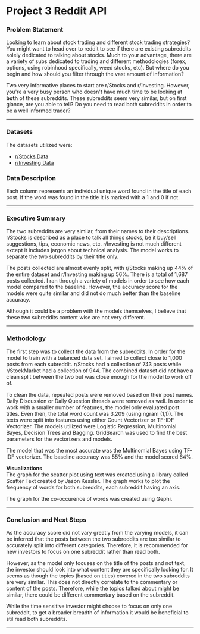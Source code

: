 
# Project 3 Reddit API

### Problem Statement

Looking to learn about stock trading and different stock trading strategies? You might want to head over to reddit to see if there are existing subreddits solely dedicated to talking about stocks. Much to your advantage, there are a variety of subs dedicated to trading and different methodologies (forex, options, using robinhood specifically, weed stocks, etc). But where do you begin and how should you filter through the vast amount of information?  

Two very informative places to start are r/Stocks and r/Investing. However, you're a very busy person who doesn't have much time to be looking at **both** of these subreddits. These subreddits seem very similar, but on first glance, are you able to tell? Do you need to read both subreddits in order to be a well informed trader?

---

### Datasets

The datasets utilized were:

- [r/Stocks Data](./data/stocks_data.csv)
- [r/Investing Data](./datas/invest_data.csv)

### Data Description

Each column represents an individual unique word found in the title of each post. If the word was found in the title it is marked with a 1 and 0 if not.

---

### Executive Summary

The two subreddits are very similar, from their names to their descriptions. r/Stocks is described as a place to talk all things stocks, be it buy/sell suggestions, tips, economic news, etc. r/Investing is not much different except it includes jargon about technical analysis. The model works to separate the two subreddits by their title only. 

The posts collected are almost evenly split, with r/Stocks making up 44% of the entire dataset and r/Investing making up 56%. There is a total of 1,687 posts collected. I ran through a variety of models in order to see how each model compared to the baseline. However, the accuracy score for the models were quite similar and did not do much better than the baseline accuracy. 

Although it could be a problem with the models themselves, I believe that these two subreddits content wise are not very different.

---

### Methodology

The first step was to collect the data from the subreddits. In order for the model to train with a balanced data set, I aimed to collect close to 1,000 posts from each subreddit. r/Stocks had a collection of 743 posts while r/StockMarket had a collection of 944. The combined dataset did not have a clean split between the two but was close enough for the model to work off of. 

To clean the data, repeated posts were removed based on their post names. Daily Discussion or Daily Question threads were removed as well. In order to work with a smaller number of features, the model only evaluated post titles. Even then, the total word count was 3,209 (using ngram (1,1)). The texts were split into features using either Count Vectorizer or TF-IDF Vectorizer. The models utilized were Logistic Regression, Multinomial Bayes, Decision Trees and Bagging. GridSearch was used to find the best parameters for the vectorizers and models. 

The model that was the most accurate was the Multinomial Bayes using TF-IDF vectorizer. The baseline accuracy was 55% and the model scored 64%. 

**Visualizations**  
The graph for the scatter plot using text was created using a library called Scatter Text created by Jason Kessler. The graph works to plot the frequency of words for both subreddits, each subreddit having an axis.  

The graph for the co-occurence of words was created using Gephi.

---

### Conclusion and Next Steps 

As the accuracy score did not vary greatly from the varying models, it can be inferred that the posts between the two subreddits are too similar to accurately split into different categories. Therefore, it is recommended for new investors to focus on one subreddit rather than read both. 

However, as the model only focuses on the title of the posts and not text, the investor should look into what content they are specifically looking for. It seems as though the topics (based on titles) covered in the two subreddits are very similar. This does not directly correlate to the commentary or content of the posts. Therefore, while the topics talked about might be similar, there could be different commentary based on the subreddit. 

While the time sensitive investor might choose to focus on only one subreddit, to get a broader breadth of information it would be beneficial to stil read both subreddits. 

---


